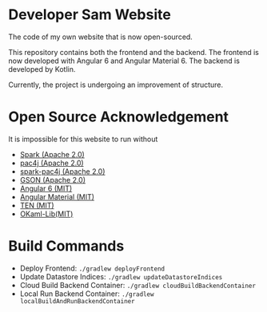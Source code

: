 # Developer Sam Website

The code of my own website that is now open-sourced.

This repository contains both the frontend and the backend. The frontend is now developed with 
Angular 6 and Angular Material 6. The backend is developed by Kotlin.

Currently, the project is undergoing an improvement of structure. 

# Open Source Acknowledgement

It is impossible for this website to run without

- [Spark (Apache 2.0)](https://github.com/perwendel/spark)
- [pac4j (Apache 2.0)](https://github.com/pac4j/pac4j)
- [spark-pac4j (Apache 2.0)](https://github.com/pac4j/spark-pac4j)
- [GSON (Apache 2.0)](https://github.com/google/gson)
- [Angular 6 (MIT)](https://github.com/angular/angular)
- [Angular Material (MIT)](https://github.com/angular/material2)
- [TEN (MIT)](https://github.com/SamChou19815/TEN)
- [OKaml-Lib(MIT)](https://github.com/SamChou19815/Okaml-Lib)

# Build Commands

- Deploy Frontend: `./gradlew deployFrontend`
- Update Datastore Indices: `./gradlew updateDatastoreIndices`
- Cloud Build Backend Container: `./gradlew cloudBuildBackendContainer`
- Local Run Backend Container: `./gradlew localBuildAndRunBackendContainer`
